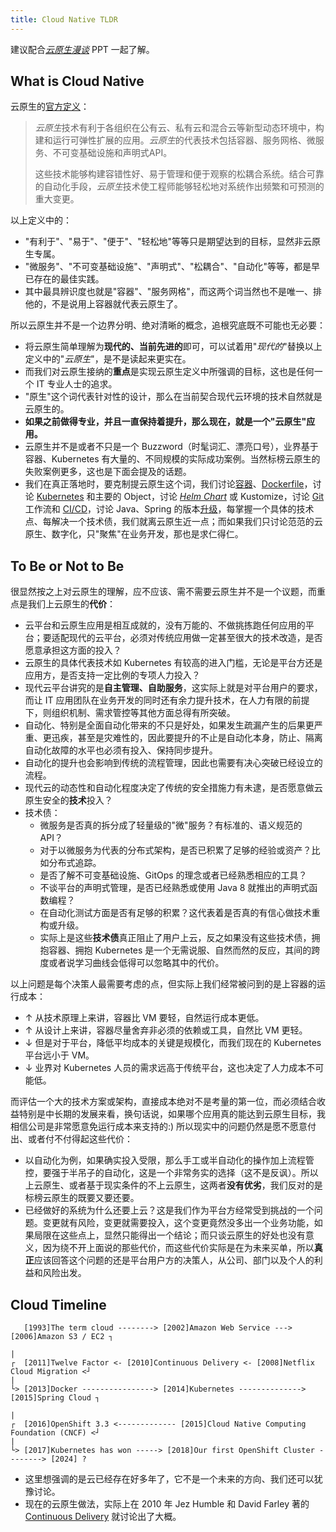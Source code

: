```yaml
---
title: Cloud Native TLDR
---
```


建议配合[*云原生漫谈*](why-here.md) PPT 一起了解。

## What is Cloud Native

云原生的[官方定义](https://github.com/cncf/toc/blob/main/DEFINITION.md#中文版本)：

> *云原生*技术有利于各组织在公有云、私有云和混合云等新型动态环境中，构建和运行可弹性扩展的应用。*云原生*的代表技术包括容器、服务网格、微服务、不可变基础设施和声明式API。
>
> 这些技术能够构建容错性好、易于管理和便于观察的松耦合系统。结合可靠的自动化手段，*云原生*技术使工程师能够轻松地对系统作出频繁和可预测的重大变更。

以上定义中的：

- "有利于"、"易于"、"便于"、"轻松地"等等只是期望达到的目标，显然非云原生专属。
- "微服务"、"不可变基础设施"、"声明式"、"松耦合"、"自动化"等等，都是早已存在的最佳实践。
- 其中最具辨识度也就是"容器"、"服务网格"，而这两个词当然也不是唯一、排他的，不是说用上容器就代表云原生了。

所以云原生并不是一个边界分明、绝对清晰的概念，追根究底既不可能也无必要：

- 将云原生简单理解为**现代的、当前先进的**即可，可以试着用"*现代的*"替换以上定义中的"*云原生*"，是不是读起来更实在。
- 而我们对云原生接纳的**重点**是实现云原生定义中所强调的目标，这也是任何一个 IT 专业人士的追求。
- "原生"这个词代表针对性的设计，那么在当前契合现代云环境的技术自然就是云原生的。
- **如果之前做得专业，并且一直保持着提升，那么现在，就是一个"云原生"应用。**
- 云原生并不是或者不只是一个 Buzzword（时髦词汇、漂亮口号），业界基于容器、Kubernetes 有大量的、不同规模的实际成功案例。当然标榜云原生的失败案例更多，这也是下面会提及的话题。
- 我们在真正落地时，要克制提云原生这个词，我们讨论[容器](container-tldr.md)、[Dockerfile](container-run-tldr.md#dockerfile)，讨论 [Kubernetes](k8s-tldr.md) 和主要的 Object，讨论 [*Helm Chart*](why-here.md) 或 Kustomize，讨论 [Git](git-tldr.md) 工作流和 [CI/CD](cicd-tldr.md)，讨论 Java、Spring 的版本[升级](cn-transform.md#升级)，每掌握一个具体的技术点、每解决一个技术债，我们就离云原生近一点；而如果我们只讨论范范的云原生、数字化，只"聚焦"在业务开发，那也是求仁得仁。

## To Be or Not to Be

很显然按之上对云原生的理解，应不应该、需不需要云原生并不是一个议题，而重点是我们上云原生的**代价**：

- 云平台和云原生应用是相互成就的，没有万能的、不做挑拣跑任何应用的平台；要适配现代的云平台，必须对传统应用做一定甚至很大的技术改造，是否愿意承担这方面的投入？
- 云原生的具体代表技术如 Kubernetes 有较高的进入门槛，无论是平台方还是应用方，是否支持一定比例的专项人力投入？
- 现代云平台讲究的是**自主管理、自助服务**，这实际上就是对平台用户的要求，而让 IT 应用团队在业务开发的同时还有余力提升技术，在人力有限的前提下，则组织机制、需求管控等其他方面总得有所突破。
- 自动化、特别是全面自动化带来的不只是好处，如果发生疏漏产生的后果更严重、更迅疾，甚至是灾难性的，因此要提升的不止是自动化本身，防止、隔离自动化故障的水平也必须有投入、保持同步提升。
- 自动化的提升也会影响到传统的流程管理，因此也需要有决心突破已经设立的流程。
- 现代云的动态性和自动化程度决定了传统的安全措施力有未逮，是否愿意做云原生安全的**技术**投入？
- 技术债：
  - 微服务是否真的拆分成了轻量级的"微"服务？有标准的、语义规范的 API？
  - 对于以微服务为代表的分布式架构，是否已积累了足够的经验或资产？比如分布式追踪。
  - 是否了解不可变基础设施、GitOps 的理念或者已经熟悉相应的工具？
  - 不谈平台的声明式管理，是否已经熟悉或使用 Java 8 就推出的声明式函数编程？
  - 在自动化测试方面是否有足够的积累？这代表着是否真的有信心做技术重构或升级。
  - 实际上是这些**技术债**真正阻止了用户上云，反之如果没有这些技术债，拥抱容器、拥抱 Kubernetes 是一个无需说服、自然而然的反应，其间的跨度或者说学习曲线会低得可以忽略其中的代价。

以上问题是每个决策人最需要考虑的点，但实际上我们经常被问到的是上容器的运行成本：

- ↑ 从技术原理上来讲，容器比 VM 要轻，自然运行成本更低。
- ↑ 从设计上来讲，容器尽量舍弃非必须的依赖或工具，自然比 VM 更轻。
- ↓ 但是对于平台，降低平均成本的关键是规模化，而我们现在的 Kubernetes 平台远小于 VM。
- ↓ 业界对 Kubernetes 人员的需求远高于传统平台，这也决定了人力成本不可能低。

而评估一个大的技术方案或架构，直接成本绝对不是考量的第一位，而必须结合收益特别是中长期的发展来看，换句话说，如果哪个应用真的能达到云原生目标，我相信公司是非常愿意免运行成本来支持的:) 所以现实中的问题仍然是愿不愿意付出、或者付不付得起这些代价：

- 以自动化为例，如果确实投入受限，那么手工或半自动化的操作加上流程管控，要强于半吊子的自动化，这是一个非常务实的选择（这不是反讽）。所以上云原生、或者基于现实条件的不上云原生，这两者**没有优劣**，我们反对的是标榜云原生的既要又要还要。
- 已经做好的系统为什么还要上云？这是我们作为平台方经常受到挑战的一个问题。变更就有风险，变更就需要投入，这个变更竟然没多出一个业务功能，如果局限在这些点上，显然只能得出一个结论；而只谈云原生的好处也没有意义，因为绕不开上面说的那些代价，而这些代价实际是在为未来买单，所以**真正**应该回答这个问题的还是平台用户方的决策人，从公司、部门以及个人的利益和风险出发。

## Cloud Timeline

```
   [1993]The term cloud --------> [2002]Amazon Web Service ---> [2006]Amazon S3 / EC2 ┐
                                                                                      |
┌  [2011]Twelve Factor <- [2010]Continuous Delivery <- [2008]Netflix Cloud Migration <┘
|
└> [2013]Docker ----------------> [2014]Kubernetes --------------> [2015]Spring Cloud ┐
                                                                                      |
┌  [2016]OpenShift 3.3 <------------- [2015]Cloud Native Computing Foundation (CNCF) <┘
|
└> [2017]Kubernetes has won -----> [2018]Our first OpenShift Cluster --------> [2024] ?
```

- 这里想强调的是云已经存在好多年了，它不是一个未来的方向、我们还可以犹豫讨论。
- 现在的云原生做法，实际上在 2010 年 Jez Humble 和 David Farley 著的 [Continuous Delivery](continuous-delivery-notes.md) 就讨论出了大概。
